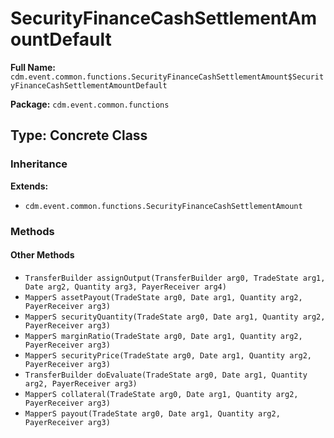 # SecurityFinanceCashSettlementAmountDefault

**Full Name:** `cdm.event.common.functions.SecurityFinanceCashSettlementAmount$SecurityFinanceCashSettlementAmountDefault`

**Package:** `cdm.event.common.functions`

## Type: Concrete Class

### Inheritance

**Extends:**
- `cdm.event.common.functions.SecurityFinanceCashSettlementAmount`

### Methods

#### Other Methods

- `TransferBuilder assignOutput(TransferBuilder arg0, TradeState arg1, Date arg2, Quantity arg3, PayerReceiver arg4)`
- `MapperS assetPayout(TradeState arg0, Date arg1, Quantity arg2, PayerReceiver arg3)`
- `MapperS securityQuantity(TradeState arg0, Date arg1, Quantity arg2, PayerReceiver arg3)`
- `MapperS marginRatio(TradeState arg0, Date arg1, Quantity arg2, PayerReceiver arg3)`
- `MapperS securityPrice(TradeState arg0, Date arg1, Quantity arg2, PayerReceiver arg3)`
- `TransferBuilder doEvaluate(TradeState arg0, Date arg1, Quantity arg2, PayerReceiver arg3)`
- `MapperS collateral(TradeState arg0, Date arg1, Quantity arg2, PayerReceiver arg3)`
- `MapperS payout(TradeState arg0, Date arg1, Quantity arg2, PayerReceiver arg3)`

